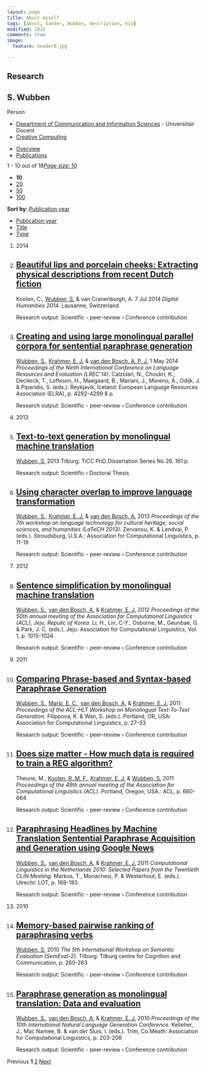 ```yaml
---
layout: page
title: About myself
tags: [about, Sander, Wubben, description, bio]
modified: 2015
comments: true
image:
  feature: header8.jpg

---
```


## Research

<div class="content ">
							<p class="languages">
							</p>
			<div class="view_title"><div class="rendering rendering_person rendering_compact rendering_person_compact"><h2 class="title"><span class="person">S. Wubben</span></h2><p class="type"><span class="type_family">Person</span></p></div><div class="rendering rendering_person rendering_personorganisationsnamelistportal rendering_person_personorganisationsnamelistportal"><ul class="relations organisations"><li><a rel="Organisation" href="https://pure.uvt.nl/portal/en/organisations/department-of-communication-and-information-sciences(32d6f28c-d044-4c0b-91c2-6150463c8276).html" class="link"><span>Department of Communication and Information Sciences</span></a><span class="minor dimmed"> - Universitair Docent</span></li><li><a rel="Organisation" href="https://pure.uvt.nl/portal/en/organisations/creative-computing(ffd84c90-5fe5-4131-a1d7-8381013c6364).html" class="link"><span>Creative Computing</span></a></li></ul></div>
			</div>
		<ul class="tabs" style="margin-bottom: 10px;">
			<li><a class="portal_link" href="https://pure.uvt.nl/portal/en/persons/s-wubben(9eee9cb7-9fbe-4546-81ac-c7cc48562a71).html"><span>Overview</span></a></li>
				<li class="selected"><a class="portal_link" href="https://pure.uvt.nl/portal/en/persons/s-wubben(9eee9cb7-9fbe-4546-81ac-c7cc48562a71)/publications.html"><span>Publications</span></a>
				</li>
		</ul><div class="portal_navigator portal_navigator_white" id="j_id-1925265685_3a76f9e2"><div class="portal_navigator_top"><div class="portal_navigator_row"><div class="portal_navigator_window_and_pagesize"><div class="portal_navigator_popup"><div class="portal_navigator_popup_control"><div class="div"><div class="div"><span class="portal_navigator_window"><span class="portal_navigator_window_info">1 - 10 out of 18</span></span><a href="javascript:void(0);" alt="Click to select how many results to show per page"><span class="portal_navigator_pagesize portal_navigator_links"><em>Page size: </em>10</span></a></div></div></div><div class="portal_navigator_popup_content"><ul><li><strong>10</strong></li><li><a href="https://pure.uvt.nl/portal/en/persons/s-wubben(9eee9cb7-9fbe-4546-81ac-c7cc48562a71)/publications.html?pageSize=20&amp;page=0" rel="nofollow"><span>20</span></a></li><li><a href="https://pure.uvt.nl/portal/en/persons/s-wubben(9eee9cb7-9fbe-4546-81ac-c7cc48562a71)/publications.html?pageSize=50&amp;page=0" rel="nofollow"><span>50</span></a></li><li><a href="https://pure.uvt.nl/portal/en/persons/s-wubben(9eee9cb7-9fbe-4546-81ac-c7cc48562a71)/publications.html?pageSize=100&amp;page=0" rel="nofollow"><span>100</span></a></li></ul></div></div></div><div class="portal_navigator_ordering"><div class="portal_navigator_popup"><div class="portal_navigator_popup_control"><div><div><strong>Sort by: </strong><a href="javascript:void(0);"><span class="portal_navigator_sort_descending">Publication year</span></a></div></div></div><div class="portal_navigator_popup_content"><ul><li><a class="selected portal_navigator_sort_ascending" rel="nofollow" href="https://pure.uvt.nl/portal/en/persons/s-wubben(9eee9cb7-9fbe-4546-81ac-c7cc48562a71)/publications.html?ordering=researchOutputOrderByPublicationYear&amp;descending=false"><span>Publication year</span></a></li><li><a class="portal_navigator_sort_ascending" rel="nofollow" href="https://pure.uvt.nl/portal/en/persons/s-wubben(9eee9cb7-9fbe-4546-81ac-c7cc48562a71)/publications.html?ordering=researchOutputOrderByTitle&amp;descending=false"><span>Title</span></a></li><li><a class="portal_navigator_sort_ascending" rel="nofollow" href="https://pure.uvt.nl/portal/en/persons/s-wubben(9eee9cb7-9fbe-4546-81ac-c7cc48562a71)/publications.html?ordering=researchOutputOrderByType&amp;descending=false"><span>Type</span></a></li></ul></div></div></div></div></div><div class="portal_navigator_result">
		<ol class="portal_list"><li class="portal_list_item_group portal_list_item_group_first">2014</li><li class="portal_list_item"><div class="rendering rendering_researchoutput  rendering_researchoutput_short rendering_contributiontobookanthology rendering_short rendering_contributiontobookanthology_short"><h2 class="title"><a rel="ContributionToBookAnthology" href="https://pure.uvt.nl/portal/en/publications/beautiful-lips-and-porcelain-cheeks(bfc4cdc7-4950-42d4-b4f5-05fe676e5d23).html" class="link"><span>Beautiful lips and porcelain cheeks: Extracting physical descriptions from recent Dutch fiction</span></a></h2>Koolen, C., <a rel="Person" href="https://pure.uvt.nl/portal/en/persons/s-wubben(9eee9cb7-9fbe-4546-81ac-c7cc48562a71).html" class="link person"><span>Wubben, S.</span></a> &amp; van Cranenburgh, A. <span class="date">7 Jul 2014</span> <em>Digital Humanities 2014.</em> Lausanne, Switzerland<p class="type"><span class="type_family">Research output<span class="type_family_sep">: </span></span><span class="type_classification_parent">Scientific - peer-review<span class="type_parent_sep"> › </span></span><span class="type_classification">Conference contribution</span></p></div></li><li class="portal_list_item"><div class="rendering rendering_researchoutput  rendering_researchoutput_short rendering_contributiontobookanthology rendering_short rendering_contributiontobookanthology_short"><h2 class="title"><a rel="ContributionToBookAnthology" href="https://pure.uvt.nl/portal/en/publications/creating-and-using-large-monolingual-parallel-corpora-for-sentential-paraphrase-generation(ba5a58f9-b379-4223-8d0d-c4bfe6e37838).html" class="link"><span>Creating and using large monolingual parallel corpora for sentential paraphrase generation</span></a></h2><a rel="Person" href="https://pure.uvt.nl/portal/en/persons/s-wubben(9eee9cb7-9fbe-4546-81ac-c7cc48562a71).html" class="link person"><span>Wubben, S.</span></a>, <a rel="Person" href="https://pure.uvt.nl/portal/en/persons/ej-krahmer(ac31c769-6031-4e53-80d0-65a54d0f40cd).html" class="link person"><span>Krahmer, E. J.</span></a> &amp; <a rel="Person" href="https://pure.uvt.nl/portal/en/persons/apj-van-den-bosch(0fb573c3-cb43-4bac-ab1d-b78639657c02).html" class="link person"><span>van den Bosch, A. P. J.</span></a> <span class="date">1 May 2014</span> <em>Proceedings of the Ninth International Conference on Language Resources and Evaluation (LREC'14).</em> Calzolari, N., Choukri, K., Declerck, T., Loftsson, H., Maegaard, B., Mariani, J., Moreno, A., Odijk, J. &amp; Piperidis, S. (eds.). Reykjavik, Iceland: <span>European Language Resources Association (ELRA)</span>, <span class="pages">p. 4292-4299</span> <span class="numberofpages">8 p.</span><p class="type"><span class="type_family">Research output<span class="type_family_sep">: </span></span><span class="type_classification_parent">Scientific - peer-review<span class="type_parent_sep"> › </span></span><span class="type_classification">Conference contribution</span></p></div></li><li class="portal_list_item_group">2013</li><li class="portal_list_item"><div class="portal_content_properties" id="j_id-1925265685_3a76f9d0x2xj_id-1925265685_3a76f994"><span class="file_attachment" title="1"><a href="https://pure.uvt.nl/portal/files/1517390/Wubben_text_05-06-2013.pdf"></a></span></div><div class="rendering rendering_researchoutput  rendering_researchoutput_short rendering_thesis rendering_short rendering_thesis_short"><h2 class="title"><a rel="Thesis" href="https://pure.uvt.nl/portal/en/publications/texttotext-generation-by-monolingual-machine-translation(d6493cb7-4a49-4951-a582-f4e9b8acd46f).html" class="link"><span>Text-to-text generation by monolingual machine translation</span></a></h2><a rel="Person" href="https://pure.uvt.nl/portal/en/persons/s-wubben(9eee9cb7-9fbe-4546-81ac-c7cc48562a71).html" class="link person"><span>Wubben, S.</span></a> <span class="date">2013</span> Tilburg: <span>TiCC PhD Dissertation Series No.26</span>. <span class="numberofpages">161 p.</span><p class="type"><span class="type_family">Research output<span class="type_family_sep">: </span></span><span class="type_classification_parent">Scientific<span class="type_parent_sep"> › </span></span><span class="type_classification">Doctoral Thesis</span></p></div></li><li class="portal_list_item"><div class="rendering rendering_researchoutput  rendering_researchoutput_short rendering_contributiontobookanthology rendering_short rendering_contributiontobookanthology_short"><h2 class="title"><a rel="ContributionToBookAnthology" href="https://pure.uvt.nl/portal/en/publications/using-character-overlap-to-improve-language-transformation(8a11b8b2-1e10-4ab1-94ef-3e4300440103).html" class="link"><span>Using character overlap to improve language transformation</span></a></h2><a rel="Person" href="https://pure.uvt.nl/portal/en/persons/s-wubben(9eee9cb7-9fbe-4546-81ac-c7cc48562a71).html" class="link person"><span>Wubben, S.</span></a>, <a rel="Person" href="https://pure.uvt.nl/portal/en/persons/ej-krahmer(ac31c769-6031-4e53-80d0-65a54d0f40cd).html" class="link person"><span>Krahmer, E. J.</span></a> &amp; <a rel="Person" href="https://pure.uvt.nl/portal/en/persons/apj-van-den-bosch(0fb573c3-cb43-4bac-ab1d-b78639657c02).html" class="link person"><span>van den Bosch, A.</span></a> <span class="date">2013</span> <em>Proceedings of the 7th workshop on language technology for cultural heritage, social sciences, and humanities (LaTeCH 2013).</em> Zervanou, K. &amp; Lendvai, P. (eds.). Stroudsburg, U.S.A.: <span>Association for Computational Linguistics</span>, <span class="pages">p. 11-19</span> <p class="type"><span class="type_family">Research output<span class="type_family_sep">: </span></span><span class="type_classification_parent">Scientific - peer-review<span class="type_parent_sep"> › </span></span><span class="type_classification">Conference contribution</span></p></div></li><li class="portal_list_item_group">2012</li><li class="portal_list_item"><div class="rendering rendering_researchoutput  rendering_researchoutput_short rendering_contributiontobookanthology rendering_short rendering_contributiontobookanthology_short"><h2 class="title"><a rel="ContributionToBookAnthology" href="https://pure.uvt.nl/portal/en/publications/sentence-simplification-by-monolingual-machine-translation(fb7d6abe-4ea3-4b36-b69e-45f83d9c39ac).html" class="link"><span>Sentence simplification by monolingual machine translation</span></a></h2><a rel="Person" href="https://pure.uvt.nl/portal/en/persons/s-wubben(9eee9cb7-9fbe-4546-81ac-c7cc48562a71).html" class="link person"><span>Wubben, S.</span></a>, <a rel="Person" href="https://pure.uvt.nl/portal/en/persons/apj-van-den-bosch(0fb573c3-cb43-4bac-ab1d-b78639657c02).html" class="link person"><span>van den Bosch, A.</span></a> &amp; <a rel="Person" href="https://pure.uvt.nl/portal/en/persons/ej-krahmer(ac31c769-6031-4e53-80d0-65a54d0f40cd).html" class="link person"><span>Krahmer, E. J.</span></a> <span class="date">2012</span> <em>Proceedings of the 50th annual meeting of the Association for Computational Linguistics (ACL), Jeju, Repulic of Korea.</em> Li, H., Lin, C-Y., Osborne, M., Geunbae, G. &amp; Park, J. C. (eds.). Jeju: <span>Association for Computational Linguistics</span>, <span class="volume">Vol. 1</span>, <span class="pages">p. 1015-1024</span> <p class="type"><span class="type_family">Research output<span class="type_family_sep">: </span></span><span class="type_classification_parent">Scientific - peer-review<span class="type_parent_sep"> › </span></span><span class="type_classification">Conference contribution</span></p></div></li><li class="portal_list_item_group">2011</li><li class="portal_list_item"><div class="portal_content_properties" id="j_id-1925265685_3a76f9d0x5xj_id-1925265685_3a76f994"><span class="file_attachment" title="1"><a href="https://pure.uvt.nl/portal/files/1349065/wubben_marsi_bosch_krahmer_2011.pdf"></a></span></div><div class="rendering rendering_researchoutput  rendering_researchoutput_short rendering_contributiontobookanthology rendering_short rendering_contributiontobookanthology_short"><h2 class="title"><a rel="ContributionToBookAnthology" href="https://pure.uvt.nl/portal/en/publications/comparing-phrasebased-and-syntaxbased-paraphrase-generation(d855a886-02ed-4fc5-9190-81947a87e4ab).html" class="link"><span>Comparing Phrase-based and Syntax-based Paraphrase Generation</span></a></h2><a rel="Person" href="https://pure.uvt.nl/portal/en/persons/s-wubben(9eee9cb7-9fbe-4546-81ac-c7cc48562a71).html" class="link person"><span>Wubben, S.</span></a>, <a rel="Person" href="https://pure.uvt.nl/portal/en/persons/ec-marsi(23ad5a08-6f93-4259-accb-807cbc614614).html" class="link person"><span>Marsi, E. C.</span></a>, <a rel="Person" href="https://pure.uvt.nl/portal/en/persons/apj-van-den-bosch(0fb573c3-cb43-4bac-ab1d-b78639657c02).html" class="link person"><span>van den Bosch, A.</span></a> &amp; <a rel="Person" href="https://pure.uvt.nl/portal/en/persons/ej-krahmer(ac31c769-6031-4e53-80d0-65a54d0f40cd).html" class="link person"><span>Krahmer, E. J.</span></a> <span class="date">2011</span> <em>Proceedings of the ACL-HLT Workshop on Monolingual Text-To-Text Generation.</em> Filippova, K. &amp; Wan, S. (eds.). Portland, OR, USA: <span>Association for Computational Linguistics</span>, <span class="pages">p. 27-33</span> <p class="type"><span class="type_family">Research output<span class="type_family_sep">: </span></span><span class="type_classification_parent">Scientific - peer-review<span class="type_parent_sep"> › </span></span><span class="type_classification">Conference contribution</span></p></div></li><li class="portal_list_item"><div class="portal_content_properties" id="j_id-1925265685_3a76f9d0x6xj_id-1925265685_3a76f994"><span class="file_attachment" title="1"><a href="https://pure.uvt.nl/portal/files/1353529/theune_koolen_krahmer_wubben_2011.pdf"></a></span></div><div class="rendering rendering_researchoutput  rendering_researchoutput_short rendering_contributiontobookanthology rendering_short rendering_contributiontobookanthology_short"><h2 class="title"><a rel="ContributionToBookAnthology" href="https://pure.uvt.nl/portal/en/publications/does-size-matter--how-much-data-is-required-to-train-a-reg-algorithm(3ed9a6f5-2e9a-4ec4-8833-a54867f10e99).html" class="link"><span>Does size matter - How much data is required to train a REG algorithm?</span></a></h2>Theune, M., <a rel="Person" href="https://pure.uvt.nl/portal/en/persons/rmf-koolen(238044d7-ca44-4919-8e8c-00d9e7b8ce0b).html" class="link person"><span>Koolen, R. M. F.</span></a>, <a rel="Person" href="https://pure.uvt.nl/portal/en/persons/ej-krahmer(ac31c769-6031-4e53-80d0-65a54d0f40cd).html" class="link person"><span>Krahmer, E. J.</span></a> &amp; <a rel="Person" href="https://pure.uvt.nl/portal/en/persons/s-wubben(9eee9cb7-9fbe-4546-81ac-c7cc48562a71).html" class="link person"><span>Wubben, S.</span></a> <span class="date">2011</span> <em>Proceedings of the 49th annual meeting of the Association for Computational Linguistics (ACL).</em> Portland, Oregon, USA.: <span>ACL</span>, <span class="pages">p. 660-664</span> <p class="type"><span class="type_family">Research output<span class="type_family_sep">: </span></span><span class="type_classification_parent">Scientific - peer-review<span class="type_parent_sep"> › </span></span><span class="type_classification">Conference contribution</span></p></div></li><li class="portal_list_item"><div class="portal_content_properties" id="j_id-1925265685_3a76f9d0x7xj_id-1925265685_3a76f994"><span class="file_attachment" title="1"><a href="https://pure.uvt.nl/portal/files/1349085/wubben-vandenbosch-krahmer-CLIN2011.pdf"></a></span></div><div class="rendering rendering_researchoutput  rendering_researchoutput_short rendering_contributiontobookanthology rendering_short rendering_contributiontobookanthology_short"><h2 class="title"><a rel="ContributionToBookAnthology" href="https://pure.uvt.nl/portal/en/publications/paraphrasing-headlines-by-machine-translation-sentential-paraphrase-acquisition-and-generation-using-google-news(056b1120-89f2-401a-830e-be16ca6aa9b0).html" class="link"><span>Paraphrasing Headlines by Machine Translation Sentential Paraphrase Acquisition and Generation using Google News</span></a></h2><a rel="Person" href="https://pure.uvt.nl/portal/en/persons/s-wubben(9eee9cb7-9fbe-4546-81ac-c7cc48562a71).html" class="link person"><span>Wubben, S.</span></a>, <a rel="Person" href="https://pure.uvt.nl/portal/en/persons/apj-van-den-bosch(0fb573c3-cb43-4bac-ab1d-b78639657c02).html" class="link person"><span>van den Bosch, A.</span></a> &amp; <a rel="Person" href="https://pure.uvt.nl/portal/en/persons/ej-krahmer(ac31c769-6031-4e53-80d0-65a54d0f40cd).html" class="link person"><span>Krahmer, E. J.</span></a> <span class="date">2011</span> <em>Computational Linguistics in the Netherlands 2010: Selected Papers from the Twentieth CLIN Meeting.</em> Markus, T., Monachesi, P. &amp; Westerhout, E. (eds.). Utrecht: <span>LOT</span>, <span class="pages">p. 169-183</span> <p class="type"><span class="type_family">Research output<span class="type_family_sep">: </span></span><span class="type_classification_parent">Scientific - peer-review<span class="type_parent_sep"> › </span></span><span class="type_classification">Conference contribution</span></p></div></li><li class="portal_list_item_group">2010</li><li class="portal_list_item"><div class="rendering rendering_researchoutput  rendering_researchoutput_short rendering_contributiontobookanthology rendering_short rendering_contributiontobookanthology_short"><h2 class="title"><a rel="ContributionToBookAnthology" href="https://pure.uvt.nl/portal/en/publications/memorybased-pairwise-ranking-of-paraphrasing-verbs(34737128-44d0-425b-ad6f-f4f0f4cbdf97).html" class="link"><span>Memory-based pairwise ranking of paraphrasing verbs</span></a></h2><a rel="Person" href="https://pure.uvt.nl/portal/en/persons/s-wubben(9eee9cb7-9fbe-4546-81ac-c7cc48562a71).html" class="link person"><span>Wubben, S.</span></a> <span class="date">2010</span> <em>The 5th International Workshop on Semantic Evaluation (SemEval-2).</em> Tilburg: <span>Tilburg centre for Cognition and Communication</span>, <span class="pages">p. 260-263</span> <p class="type"><span class="type_family">Research output<span class="type_family_sep">: </span></span><span class="type_classification_parent">Scientific - peer-review<span class="type_parent_sep"> › </span></span><span class="type_classification">Conference contribution</span></p></div></li><li class="portal_list_item"><div class="portal_content_properties" id="j_id-1925265685_3a76f9d0x9xj_id-1925265685_3a76f994"><span class="file_attachment" title="1"><a href="https://pure.uvt.nl/portal/files/1284531/paraphrase-generation_Krahmer.pdf"></a></span></div><div class="rendering rendering_researchoutput  rendering_researchoutput_short rendering_contributiontobookanthology rendering_short rendering_contributiontobookanthology_short"><h2 class="title"><a rel="ContributionToBookAnthology" href="https://pure.uvt.nl/portal/en/publications/paraphrase-generation-as-monolingual-translation(af5b62c7-14ad-46c7-bc83-b7b0fb1be3bc).html" class="link"><span>Paraphrase generation as monolingual translation: Data and evaluation</span></a></h2><a rel="Person" href="https://pure.uvt.nl/portal/en/persons/s-wubben(9eee9cb7-9fbe-4546-81ac-c7cc48562a71).html" class="link person"><span>Wubben, S.</span></a>, <a rel="Person" href="https://pure.uvt.nl/portal/en/persons/apj-van-den-bosch(0fb573c3-cb43-4bac-ab1d-b78639657c02).html" class="link person"><span>van den Bosch, A.</span></a> &amp; <a rel="Person" href="https://pure.uvt.nl/portal/en/persons/ej-krahmer(ac31c769-6031-4e53-80d0-65a54d0f40cd).html" class="link person"><span>Krahmer, E. J.</span></a> <span class="date">2010</span> <em>Proceedings of the 10th International Natural Language Generation Conference.</em> Kelleher, J., Mac Namee, B. &amp; van der Sluis, I. (eds.). Trim, Co.Meath: <span>Association for Computational Linguistics</span>, <span class="pages">p. 203-208</span> <p class="type"><span class="type_family">Research output<span class="type_family_sep">: </span></span><span class="type_classification_parent">Scientific - peer-review<span class="type_parent_sep"> › </span></span><span class="type_classification">Conference contribution</span></p></div></li>
		</ol></div><div class="portal_navigator_bottom portal_navigator_pages"><div class="portal_navigator_row"><span class="portal_navigator_prev_next"><span class="portal_navigator_previous portal_navigator_previous_disabled"><span>Previous</span></span></span> <span class="portal_navigator_paging portal_navigator_links"><strong>1</strong> <a href="https://pure.uvt.nl/portal/en/persons/s-wubben(9eee9cb7-9fbe-4546-81ac-c7cc48562a71)/publications.html?page=1"><span>2</span></a> </span><span class="portal_navigator_prev_next">  <a class="portal_navigator_next common_link" href="https://pure.uvt.nl/portal/en/persons/s-wubben(9eee9cb7-9fbe-4546-81ac-c7cc48562a71)/publications.html?page=1"><span>Next</span></a></span>
</div></div></div><script type="text/javascript">
try {(function() {
new portal.Navigator({element:'j_id-1925265685_3a76f9e2'});
})();} catch (e) {if (window['atira']) {atira.handleException(e);}}
</script>
						</div>
